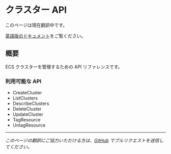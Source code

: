 # クラスター API

このページは現在翻訳中です。

[英語版のドキュメント](/api/clusters)をご覧ください。

## 概要

ECS クラスターを管理するための API リファレンスです。

### 利用可能な API

- CreateCluster
- ListClusters
- DescribeClusters
- DeleteCluster
- UpdateCluster
- TagResource
- UntagResource

---

*このページの翻訳にご協力いただける方は、[GitHub](https://github.com/nandemo-ya/kecs) でプルリクエストを送信してください。*